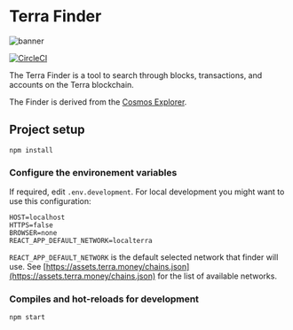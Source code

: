 # Terra Finder

![banner](./terra-finder.png)

[![CircleCI](https://circleci.com/gh/terra-project/finder.svg?style=svg)](https://circleci.com/gh/terra-project/finder)

The Terra Finder is a tool to search through blocks, transactions, and accounts on the Terra blockchain.

The Finder is derived from the [Cosmos Explorer](https://github.com/cosmos/explorer).

## Project setup
```
npm install
```

### Configure the environement variables

If required, edit `.env.development`.
For local development you might want to use this configuration:

```
HOST=localhost
HTTPS=false
BROWSER=none
REACT_APP_DEFAULT_NETWORK=localterra
```

`REACT_APP_DEFAULT_NETWORK` is the default selected network that finder will use.
See [https://assets.terra.money/chains.json](https://assets.terra.money/chains.json) for the list of available networks.


### Compiles and hot-reloads for development
```
npm start
```
